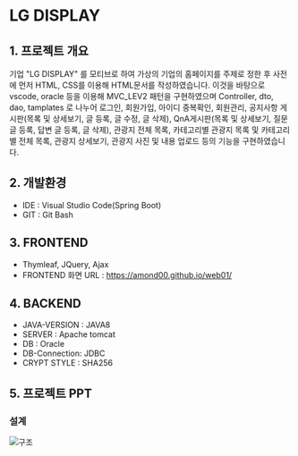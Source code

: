 # LG DISPLAY

## 1. 프로젝트 개요
기업 "LG DISPLAY" 를 모티브로 하여 가상의 기업의 홈페이지를 주제로 정한 후 사전에 먼저 HTML, CSS를 이용해 HTML문서를 작성하였습니다. 이것을 바탕으로 vscode, oracle 등을 이용해 MVC_LEV2 패턴을 구현하였으며 Controller, dto, dao, tamplates 로 나누어 로그인, 회원가입, 아이디 중복확인, 회원관리, 공지사항 게시판(목록 및 상세보기, 글 등록, 글 수정, 글 삭제), QnA게시판(목록 및 상세보기, 질문글 등록, 답변 글 등록, 글 삭제), 관광지 전체 목록, 카테고리별 관광지 목록 및 카테고리별 전체 목록, 관광지 상세보기, 관광지 사진 및 내용 업로드 등의 기능을 구현하였습니다.

## 2. 개발환경
* IDE : Visual Studio Code(Spring Boot)
* GIT : Git Bash

## 3. FRONTEND
* Thymleaf, JQuery, Ajax
* FRONTEND 화면 URL : https://amond00.github.io/web01/

## 4. BACKEND
* JAVA-VERSION : JAVA8
* SERVER : Apache tomcat
* DB : Oracle
* DB-Connection: JDBC
* CRYPT STYLE : SHA256

## 5. 프로젝트 PPT
### 설계
![구조](./img/mvc2p.PNG "구조 소개")



